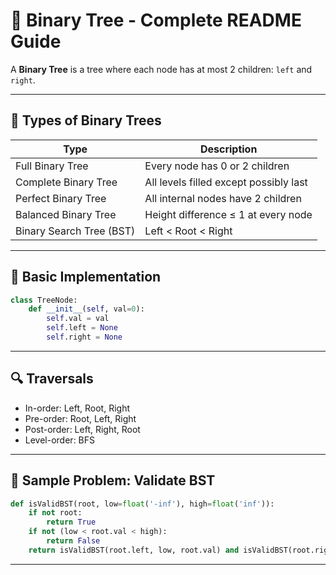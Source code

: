 
# 🌳 Binary Tree - Complete README Guide

A **Binary Tree** is a tree where each node has at most 2 children: `left` and `right`.

---

## 📌 Types of Binary Trees

| Type                    | Description                               |
|-------------------------|-------------------------------------------|
| Full Binary Tree        | Every node has 0 or 2 children            |
| Complete Binary Tree    | All levels filled except possibly last    |
| Perfect Binary Tree     | All internal nodes have 2 children        |
| Balanced Binary Tree    | Height difference ≤ 1 at every node       |
| Binary Search Tree (BST)| Left < Root < Right                       |

---

## 🧠 Basic Implementation

```python
class TreeNode:
    def __init__(self, val=0):
        self.val = val
        self.left = None
        self.right = None
```

---

## 🔍 Traversals

- In-order: Left, Root, Right
- Pre-order: Root, Left, Right
- Post-order: Left, Right, Root
- Level-order: BFS

---

## 🧪 Sample Problem: Validate BST

```python
def isValidBST(root, low=float('-inf'), high=float('inf')):
    if not root:
        return True
    if not (low < root.val < high):
        return False
    return isValidBST(root.left, low, root.val) and isValidBST(root.right, root.val, high)
```

---
